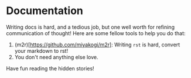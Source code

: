 # Documentation

Writing docs is hard, and a tedious job, but one well worth for refining communication of thought! Here are some fellow tools to help you do that:

1. (m2r)[https://github.com/miyakogi/m2r]: Writing `rst` is hard, convert your markdown to rst!
2. You don't need anything else love.

Have fun reading the hidden stories!

<!-- https://pdoc3.github.io/pdoc/ -->